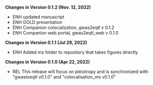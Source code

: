 **Changes in Version 0.1.2 (Nov. 12, 2022)**

- ENH updated manuscript
- ENH GOLD presentation
- ENH Companion colocalization, gwas2eqtl v 0.1.2
- ENH Companion web portal, gwas2eqtl_web v 0.1.0

**Changes in Version 0.1.1 (Jul 29, 2022)**

- ENH Added ms folder to repository that takes figures directly

**Changes in Version 0.1.0 (Apr 22, 2022)**

- REL This release will focus on pleiotropy and is synchronized with "gwastoeqtl v0.1.0" and "colocalisation_ms v0.1.0"
